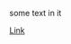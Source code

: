 some text in it

[Link](https://github.com/minidawie/cse15l-lab-reports/blob/506017ab450f6724665bb41262474081afc1d135/second-file.html)



